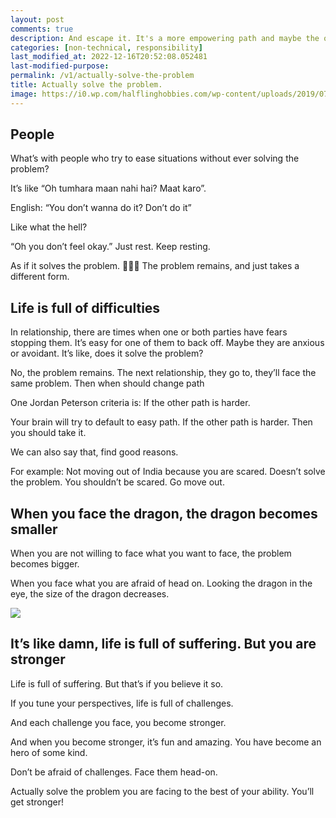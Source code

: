 ```yaml
---
layout: post
comments: true
description: And escape it. It's a more empowering path and maybe the only path.
categories: [non-technical, responsibility]
last_modified_at: 2022-12-16T20:52:08.052481
last-modified-purpose:
permalink: /v1/actually-solve-the-problem
title: Actually solve the problem.
image: https://i0.wp.com/halflinghobbies.com/wp-content/uploads/2019/07/hho_dragon.webp
---
```


## People

What’s with people  who try to ease situations without ever solving the problem?

It’s like “Oh tumhara maan nahi hai? Maat karo”.

English: “You don’t wanna do it? Don’t do it”

Like what the hell?

“Oh you don’t feel okay.” Just rest. Keep resting.

As if it solves the problem. 🤷🏽‍♂️ The problem remains, and just takes a different form.

## Life is full of difficulties

In relationship, there are times when one or both parties have fears stopping them. It’s easy for one of them to back off. Maybe they are anxious or avoidant. It’s like, does it solve the problem?

No, the problem remains. The next relationship, they go to, they’ll face the same problem.
Then when should change path

One Jordan Peterson criteria is: If the other path is harder.

Your brain will try to default to easy path. If the other path is harder. Then you should take it.

We can also say that, find good reasons.

For example: Not moving out of India because you are scared. Doesn’t solve the problem. You shouldn’t be scared. Go move out.

## When you face the dragon, the dragon becomes smaller

When you are not willing to face what you want to face, the problem becomes bigger.

When you face what you are afraid of head on. Looking the dragon in the eye, the size of the dragon decreases.

![](https://www.youtube.com/embed/uS8NNkt3Q9I?controls=0)

## It’s like damn, life is full of suffering. But you are stronger

Life is full of suffering. But that’s if you believe it so.

If you tune your perspectives, life is full of challenges.

And each challenge you face, you become stronger.

And when you become stronger, it’s fun and amazing. You have become an hero of some kind.

Don’t be afraid of challenges. Face them head-on.

Actually solve the problem you are facing to the best of your ability. You’ll get stronger!